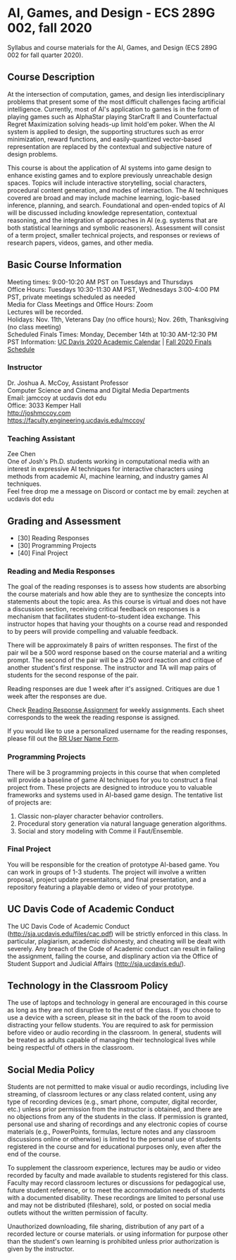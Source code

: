 # AI, Games, and Design - ECS 289G 002, fall 2020
Syllabus and course materials for the AI, Games, and Design (ECS 289G 002 for fall quarter 2020).

## Course Description

At the intersection of computation, games, and design lies interdisciplinary problems that present
some of the most difficult challenges facing artificial intelligence. Currently, most of AI's application to
games is in the form of playing games such as AlphaStar playing StarCraft II and Counterfactual Regret Maximization solving heads-up limit hold'em poker. When the AI system is applied to design, the supporting structures such as error minimization, reward functions, and easily-quantized vector-based representation
are replaced by the contextual and subjective nature of design problems.  

This course is about the application of AI systems into game design to enhance existing games and to explore previously unreachable design spaces. Topics will include interactive storytelling, social characters, procedural content generation, and modes of interaction. The AI techniques covered are broad and may include machine learning, logic-based inference, planning, and search. Foundational and open-ended topics of AI will be discussed including knowledge representation, contextual reasoning, and the integration of approaches in AI (e.g. systems that are both statistical learnings and symbolic reasoners). Assessment will consist of a term project, smaller technical projects, and responses or reviews of research papers, videos, games, and other media.  

## Basic Course Information

Meeting times: 9:00-10:20 AM PST on Tuesdays and Thursdays  
Office Hours: Tuesdays 10:30-11:30 AM PST, Wednesdays 3:00-4:00 PM PST, private meetings scheduled as needed  
Media for Class Meetings and Office Hours: Zoom  
Lectures will be recorded.  
Holidays: Nov. 11th, Veterans Day (no office hours); Nov. 26th, Thanksgiving (no class meeting)  
Scheduled Finals Times: Monday, December 14th at 10:30 AM-12:30 PM PST
Information: [UC Davis 2020 Academic Calendar](https://www.ucdavis.edu/calendar/academic/) | [Fall 2020 Finals Schedule](https://registrar.ucdavis.edu/registration/schedule/finals)

### Instructor
Dr. Joshua A. McCoy, Assistant Professor  
Computer Science and Cinema and Digital Media Departments  
Email: jamccoy at ucdavis dot edu  
Office: 3033 Kemper Hall  
http://joshmccoy.com  
https://faculty.engineering.ucdavis.edu/mccoy/  

### Teaching Assistant
Zee Chen  
One of Josh's Ph.D. students working in computational media with an interest in expressive AI techniques for interactive characters using methods from academic AI, machine learning, and industry games AI techniques.  
Feel free drop me a message on Discord or contact me by email: zeychen at ucdavis dot edu  

## Grading and Assessment

* [30] Reading Responses
* [30] Programming Projects
* [40] Final Project


### Reading and Media Responses

The goal of the reading responses is to assess how students are absorbing the course materials and how able they are to synthesize the concepts into statements about the topic area. As this course is virtual and does not have a discussion section, receiving critical feedback on responses is a mechanism that facilitates student-to-student idea exchange. This instructor hopes that having your thoughts on a course read and responded to by peers will provide compelling and valuable feedback.

There will be approximately 8 pairs of written responses. The first of the pair wil be a 500 word response based on the course material and a writing prompt. The second of the pair will be a 250 word reaction and critique of another student's first response. The instructor and TA will map pairs of students for the second response of the pair.

Reading responses are due 1 week after it's assigned. Critiques are due 1 week after the responses are due. 

Check [Reading Response Assignment](https://docs.google.com/spreadsheets/d/1-htbdjb7DabPeJzt9FIrtL4gtpOLcyH3uh4vZQErf1k/edit?usp=sharing) for weekly assignments. Each sheet corresponds to the week the reading response is assigned. 

If you would like to use a personalized username for the reading responses, please fill out the [RR User Name Form](https://forms.gle/4wpsgeK3SqTwHAqv9).

### Programming Projects

There will be 3 programming projects in this course that when completed will provide a baseline of game AI techniques for you to construct a final project from. These projects are designed to introduce you to valuable frameworks and systems used in AI-based game design. The tentative list of projects are:
1. Classic non-player character behavior controllers.
2. Procedural story generation via natural language generation algorithms.
3. Social and story modeling with Comme il Faut/Ensemble.


### Final Project

You will be responsible for the creation of prototype AI-based game. You can work in groups of 1-3 students. The project will involve a written proposal, project update presentaitons, and final presentation, and a repository featuring a playable demo or video of your prototype.

## UC Davis Code of Academic Conduct

The UC Davis Code of Academic Conduct (http://sja.ucdavis.edu/files/cac.pdf) will be strictly enforced in this class. In particular, plagiarism, academic dishonesty, and cheating will be dealt with severely.  Any breach of the Code of Academic conduct can result in failing the assignment, failing the course, and displinary action via the Office of Student Support and Judicial Affairs (http://sja.ucdavis.edu/).

## Technology in the Classroom Policy
The use of laptops and technology in general are encouraged in this course as long as they are not disruptive to the rest of the class. If you choose to use a device with a screen, please sit in the back of the room to avoid distracting your fellow students. You are required to ask for permission before video or audio recording in the classroom. In general, students will be treated as adults capable of managing their technological lives while being respectful of others in the classroom.

## Social Media Policy
Students are not permitted to make visual or audio recordings, including live streaming, of classroom lectures or any class related content, using any type of recording devices (e.g., smart phone, computer, digital recorder, etc.) unless prior permission from the instructor is obtained, and there are no objections from any of the students in the class. If permission is granted, personal use and sharing of recordings and any electronic copies of course materials (e.g., PowerPoints, formulas, lecture notes and any classroom discussions online or otherwise) is limited to the personal use of students registered in the course and for educational purposes only, even after the end of the course.

To supplement the classroom experience, lectures may be audio or video recorded by faculty and made available to students registered for this class. Faculty may record classroom lectures or discussions for pedagogical use, future student reference, or to meet the accommodation needs of students with a documented disability. These recordings are limited to personal use and may not be distributed (fileshare), sold, or posted on social media outlets without the written permission of faculty.

Unauthorized downloading, file sharing, distribution of any part of a recorded lecture or course materials. or using information for purpose other than the student's own learning is prohibited unless prior authorization is given by the instructor.
